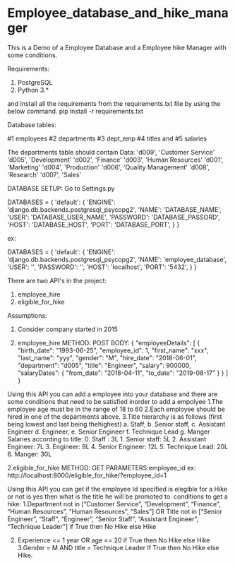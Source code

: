 # Employee_database_and_hike_manager

This is a Demo of a Employee Database and a Employee hike Manager with some conditions.

Requirements:

1. PostgreSQL
2. Python 3.*

and Install all the requirements from the requirements.txt file by using the below command.
      pip install -r requirements.txt 


Database tables:

#1 employees
#2 departments
#3 dept_emp
#4 titles
and
#5 salaries


The departments table should contain Data:
'd009', 'Customer Service'
'd005', 'Development'
'd002', 'Finance'
'd003', 'Human Resources'
'd001', 'Marketing'
'd004', 'Production'
'd006', 'Quality Management'
'd008', 'Research'
'd007', 'Sales'

DATABASE SETUP:
Go to Settings.py


DATABASES = {
    'default': {
        'ENGINE': 'django.db.backends.postgresql_psycopg2',
        'NAME': 'DATABASE_NAME',
        'USER': 'DATABASE_USER_NAME',
        'PASSWORD': 'DATABASE_PASSORD',
        'HOST': 'DATABASE_HOST',
        'PORT': 'DATABASE_PORT',
        }
    }

ex:

DATABASES = {
    'default': {
        'ENGINE': 'django.db.backends.postgresql_psycopg2',
        'NAME': 'employee_database',
        'USER': '',
        'PASSWORD': '',
        'HOST': 'localhost',
        'PORT': '5432',
        }
    }


There are two API's in the project:
1. employee_hire
2. eligible_for_hike


Assumptions:
1. Consider company started in 2015


1. employee_hire
METHOD: POST
BODY: {
    "employeeDetails": [
        {
            "birth_date": "1993-06-25",
            "employee_id": 1,
            "first_name": "xxx",
            "last_name": "yyy",
            "gender": "M",
            "hire_date": "2018-06-01",
            "department": "d005",
            "title": "Engineer",
            "salary": 900000,
            "salaryDates": {
                "from_date": "2018-04-11",
                "to_date": "2019-08-17"
            }
        }
    ]
}

Using this API you can add a employee into your database and there are some conditions that need to be satisfied inorder to add a empolyee
1.The employee age must be in the range of 18 to 60
2.Each employee should be hired in one of the departments above.
3.Title hierarchy is as follows (first being lowest and last being thehighest)
          a. Staff,
          b. Senior staff,
          c. Assistant Engineer
          d. Engineer,
          e. Senior Engineer
          f. Technique Lead
          g. Manger
 Salaries according to title:
          0. Staff : 3L
          1. Senior staff: 5L
          2. Assistant Engineer: 7L
          3. Engineer: 9L
          4. Senior Engineer: 12L
          5. Technique Lead: 20L
          6. Manger: 30L


2.eligible_for_hike
METHOD: GET
PARAMETERS:employee_id
ex: http://localhost:8000/eligible_for_hike/?employee_id=1

Using this API you can get if the employee Id specified is elegible for a Hike or not is yes then what is the title he will be promoted to.
conditions to get a hike:
1.Department not in [“Customer Service”, “Development”, “Finance”, “Human Resources”, “Human Resources”,
“Sales”] OR Title not in [“Senior Engineer”, “Staff”, “Engineer”, “Senior Staff”, “Assistant Engineer”, “Technique
Leader”] if True then No Hike else Hike

2. Experience <= 1 year OR age <= 20 if True then No Hike else Hike
3.Gender = M AND title = Technique Leader If True then No Hike else Hike.

